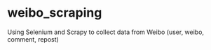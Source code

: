 # weibo_scraping
Using Selenium and Scrapy to collect data from Weibo (user, weibo, comment, repost)
